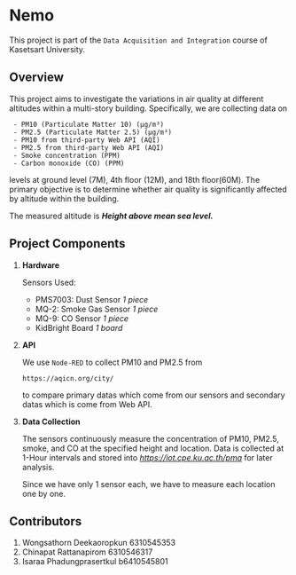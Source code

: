 # Nemo
This project is part of the ```Data Acquisition and Integration``` course of Kasetsart University.

## Overview
This project aims to investigate the variations in air quality at different altitudes within a multi-story building. Specifically, we are collecting data on

```
 - PM10 (Particulate Matter 10) (µg/m³)
 - PM2.5 (Particulate Matter 2.5) (µg/m³)
 - PM10 from third-party Web API (AQI)
 - PM2.5 from third-party Web API (AQI)
 - Smoke concentration (PPM)
 - Carbon monoxide (CO) (PPM)
 ```

 levels at ground level (7M), 4th floor (12M), and 18th floor(60M). The primary objective is to determine whether air quality is significantly affected by altitude within the building.

 The measured altitude is ***Height above mean sea level.***

 ## Project Components
1. **Hardware**

    Sensors Used:
    * PMS7003: Dust Sensor     *1 piece*
    * MQ-2: Smoke Gas Sensor   *1 piece*
    * MQ-9: CO Sensor          *1 piece*
    * KidBright Board          *1 board*

2. **API**

    We use ```Node-RED``` to collect PM10 and PM2.5 from 
    ```
    https://aqicn.org/city/
    ```
    to compare primary datas which come from our sensors and secondary datas which is come from Web API.

3. **Data Collection**

    The sensors continuously measure the concentration of PM10, PM2.5, smoke, and CO at the specified height and location. Data is collected at 1-Hour intervals and stored into *https://iot.cpe.ku.ac.th/pma* for later analysis. 
    
    Since we have only 1 sensor each, we have to measure each location one by one.

## Contributors

1. Wongsathorn Deekaoropkun 6310545353
2. Chinapat Rattanapirom 6310546317
3. Isaraa Phadungprasertkul b6410545801
